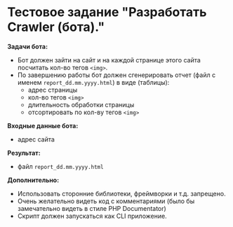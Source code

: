 # Тестовое задание "Разработать Crawler (бота)."

**Задачи бота:**

* Бот должен зайти на сайт и на каждой странице этого сайта посчитать кол-во тегов `<img>`.
* По завершению работы бот должен сгенерировать отчет (файл с именем `report_dd.mm.yyyy.html`) в виде (таблицы):
    - адрес страницы
    - кол-во тегов `<img>`
    - длительность обработки страницы
    - отсортировать по кол-ву тегов `<img>`

**Входные данные бота:**

* адрес сайта

**Результат:**

* файл `report_dd.mm.yyyy.html`


**Дополнительно:**

* Использовать сторонние библиотеки, фреймворки и т.д. запрещено.
* Очень желательно видеть код с комментариями (было бы замечательно видеть в стиле PHP Documentator)
* Скрипт должен запускаться как CLI приложение.